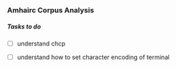 ### Amhairc Corpus Analysis

##### Tasks to do

- [ ] understand chcp 
- [ ] understand how to set character encoding of terminal  

